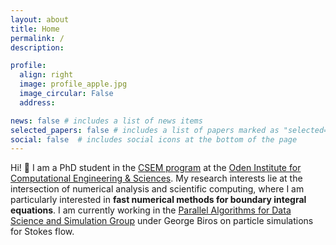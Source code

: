 ```yaml
---
layout: about
title: Home
permalink: /
description:

profile:
  align: right
  image: profile_apple.jpg
  image_circular: False
  address:

news: false # includes a list of news items
selected_papers: false # includes a list of papers marked as "selected={true}"
social: false  # includes social icons at the bottom of the page
---
```

<!-- Google tag (gtag.js) -->

<script async src="https://www.googletagmanager.com/gtag/js?id=G-LQHVMSJM7W"></script>

<script>
  window.dataLayer = window.dataLayer || [];
  function gtag(){dataLayer.push(arguments);}
  gtag('js', new Date());

  gtag('config', 'G-LQHVMSJM7W');
</script>

Hi! 👋 I am a PhD student in the [CSEM program](https://oden.utexas.edu/academics/phd-program/) at the [Oden Institute for Computational Engineering &amp; Sciences](https://oden.utexas.edu/). My research interests lie at the intersection of numerical analysis and scientific computing, where I am particularly interested in **fast numerical methods for boundary integral equations**. I am currently working in the [Parallel Algorithms for Data Science and Simulation Group](https://oden.utexas.edu/research/centers-and-groups/parallel-algorithms-for-data-analysis-and-simulation-group/) under George Biros on particle simulations for Stokes flow.
